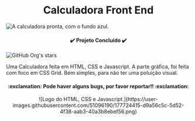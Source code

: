<h1 align="center"> Calculadora Front End </h1>

![A calculadora pronta, com o fundo azul.](https://user-images.githubusercontent.com/51096190/177723231-11fb535a-3550-403d-8f2b-4282953d36cd.png)

<h4 align="center"> 

:heavy_check_mark: Projeto Concluído :heavy_check_mark:

</h4>

![GitHub Org's stars](https://img.shields.io/github/stars/camilafernanda?style=social)

<p>Uma Calculadora feita em HTML, CSS e Javascript. A parte gráfica, foi feita com foco em CSS Grid. Bem simples, para não ter uma poluição visual.</p>

<h4 align="center">:exclamation: Pode haver alguns bugs, por favor reportar!! :exclamation:</h4>

<p align="center">![Logo do HTML, CSS e Javascript.](https://user-images.githubusercontent.com/51096190/177724415-d9a56c5c-5d52-4f38-aab3-40a3b8ebef56.png)</p>
